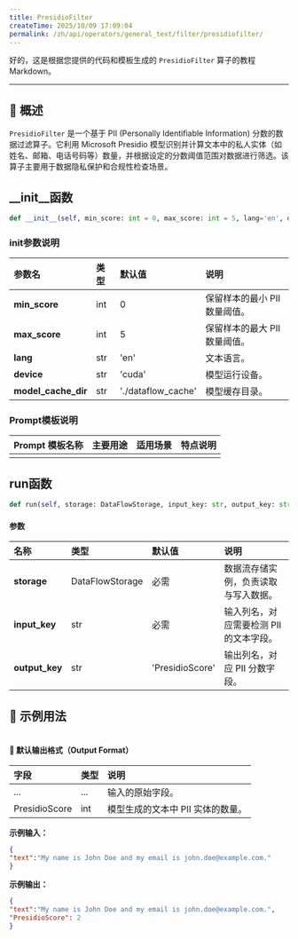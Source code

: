 ```yaml
---
title: PresidioFilter
createTime: 2025/10/09 17:09:04
permalink: /zh/api/operators/general_text/filter/presidiofilter/
---
```


好的，这是根据您提供的代码和模板生成的 `PresidioFilter` 算子的教程 Markdown。

***

## 📘 概述

`PresidioFilter` 是一个基于 PII (Personally Identifiable Information) 分数的数据过滤算子。它利用 Microsoft Presidio 模型识别并计算文本中的私人实体（如姓名、邮箱、电话号码等）数量，并根据设定的分数阈值范围对数据进行筛选。该算子主要用于数据隐私保护和合规性检查场景。

## __init__函数

```python
def __init__(self, min_score: int = 0, max_score: int = 5, lang='en', device='cuda', model_cache_dir='./dataflow_cache'):
```

### init参数说明

| 参数名              | 类型 | 默认值               | 说明                           |
| :------------------ | :--- | :--------------------- | :----------------------------- |
| **min_score**       | int  | 0                      | 保留样本的最小 PII 数量阈值。     |
| **max_score**       | int  | 5                      | 保留样本的最大 PII 数量阈值。     |
| **lang**            | str  | 'en'                   | 文本语言。                       |
| **device**          | str  | 'cuda'                 | 模型运行设备。                   |
| **model_cache_dir** | str  | './dataflow_cache' | 模型缓存目录。                   |

### Prompt模板说明

| Prompt 模板名称 | 主要用途 | 适用场景 | 特点说明 |
| :------------------ | :------- | :------- | :------- |
|                     |          |          |          |

## run函数

```python
def run(self, storage: DataFlowStorage, input_key: str, output_key: str = 'PresidioScore'):
```

#### 参数

| 名称          | 类型              | 默认值          | 说明                                 |
| :------------ | :---------------- | :---------------- | :----------------------------------- |
| **storage**   | DataFlowStorage   | 必需              | 数据流存储实例，负责读取与写入数据。   |
| **input_key** | str               | 必需              | 输入列名，对应需要检测 PII 的文本字段。 |
| **output_key**| str               | 'PresidioScore' | 输出列名，对应 PII 分数字段。        |

## 🧠 示例用法

```python

```

#### 🧾 默认输出格式（Output Format）

| 字段          | 类型 | 说明                           |
| :------------ | :--- | :----------------------------- |
| ...           | ...  | 输入的原始字段。               |
| PresidioScore | int  | 模型生成的文本中 PII 实体的数量。 |

**示例输入：**

```json
{
"text":"My name is John Doe and my email is john.doe@example.com."
}
```

**示例输出：**

```json
{
"text":"My name is John Doe and my email is john.doe@example.com.",
"PresidioScore": 2
}
```

